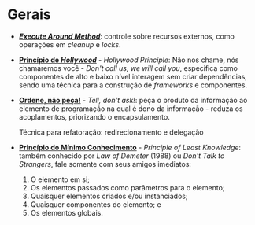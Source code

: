 # Gerais

* [**_Execute Around Method_**](http://wiki.c2.com/?ExecuteAroundMethod "Execute Around Method"): controle sobre recursos externos, como operações em _cleanup_ e _locks_.

* [**Princípio de _Hollywood_**](http://wiki.c2.com/?HollywoodPrinciple "Hollywood Principle") - _Hollywood Principle_: Não nos chame, nós chamaremos você - _Don't call us, we will call you_, especifica como componentes de alto e baixo nível interagem sem criar dependências, sendo uma técnica para a construção de _frameworks_ e componentes.

* [**Ordene, não peça!**](http://wiki.c2.com/?TellDontAsk "Tell, don't ask!") - _Tell, don't ask!_: peça o produto da informação ao elemento de programação na qual é dono da informação - reduza os acoplamentos, priorizando o encapsulamento.

  Técnica para refatoração: redirecionamento e delegação

* [**Princípio do Mínimo Conhecimento**](http://wiki.c2.com/?LawOfDemeter "Principle of Least Knowledge") - _Principle of Least Knowledge_: também conhecido por _Law of Demeter_ (1988) ou _Don't Talk to Strangers_, fale somente com seus amigos imediatos:

  1. O elemento em si;
  2. Os elementos passados como parâmetros para o elemento;
  3. Quaisquer elementos criados e/ou instanciados;
  4. Quaisquer componentes do elemento; e
  5. Os elementos globais.
